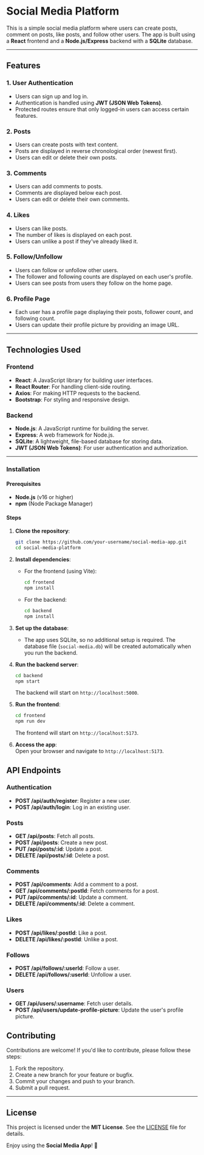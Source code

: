 # Social Media Platform

This is a simple social media platform where users can create posts, comment on posts, like posts, and follow other users. The app is built using a **React** frontend and a **Node.js/Express** backend with a **SQLite** database.

---

## Features

### 1. **User Authentication**

- Users can sign up and log in.
- Authentication is handled using **JWT (JSON Web Tokens)**.
- Protected routes ensure that only logged-in users can access certain features.

### 2. **Posts**

- Users can create posts with text content.
- Posts are displayed in reverse chronological order (newest first).
- Users can edit or delete their own posts.

### 3. **Comments**

- Users can add comments to posts.
- Comments are displayed below each post.
- Users can edit or delete their own comments.

### 4. **Likes**

- Users can like posts.
- The number of likes is displayed on each post.
- Users can unlike a post if they've already liked it.

### 5. **Follow/Unfollow**

- Users can follow or unfollow other users.
- The follower and following counts are displayed on each user's profile.
- Users can see posts from users they follow on the home page.

### 6. **Profile Page**

- Each user has a profile page displaying their posts, follower count, and following count.
- Users can update their profile picture by providing an image URL.

---

## Technologies Used

### Frontend

- **React**: A JavaScript library for building user interfaces.
- **React Router**: For handling client-side routing.
- **Axios**: For making HTTP requests to the backend.
- **Bootstrap**: For styling and responsive design.

### Backend

- **Node.js**: A JavaScript runtime for building the server.
- **Express**: A web framework for Node.js.
- **SQLite**: A lightweight, file-based database for storing data.
- **JWT (JSON Web Tokens)**: For user authentication and authorization.

---

### Installation  

#### Prerequisites

- **Node.js** (v16 or higher)
- **npm** (Node Package Manager)

#### Steps  

1. **Clone the repository**:

   ```bash
   git clone https://github.com/your-username/social-media-app.git
   cd social-media-platform
   ```

2. **Install dependencies**:  
   - For the frontend (using Vite):

     ```bash
     cd frontend
     npm install
     ```

   - For the backend:

     ```bash
     cd backend
     npm install
     ```  

3. **Set up the database**:

   - The app uses SQLite, so no additional setup is required. The database file (`social-media.db`) will be created automatically when you run the backend.  

4. **Run the backend server**:

   ```bash
   cd backend
   npm start
   ```

   The backend will start on `http://localhost:5000`.  

5. **Run the frontend**:

   ```bash
   cd frontend
   npm run dev
   ```  

   The frontend will start on `http://localhost:5173`.  

6. **Access the app**:  
   Open your browser and navigate to `http://localhost:5173`.

## API Endpoints

### Authentication

- **POST /api/auth/register**: Register a new user.
- **POST /api/auth/login**: Log in an existing user.

### Posts

- **GET /api/posts**: Fetch all posts.
- **POST /api/posts**: Create a new post.
- **PUT /api/posts/:id**: Update a post.
- **DELETE /api/posts/:id**: Delete a post.

### Comments

- **POST /api/comments**: Add a comment to a post.
- **GET /api/comments/:postId**: Fetch comments for a post.
- **PUT /api/comments/:id**: Update a comment.
- **DELETE /api/comments/:id**: Delete a comment.

### Likes

- **POST /api/likes/:postId**: Like a post.
- **DELETE /api/likes/:postId**: Unlike a post.

### Follows

- **POST /api/follows/:userId**: Follow a user.
- **DELETE /api/follows/:userId**: Unfollow a user.

### Users

- **GET /api/users/:username**: Fetch user details.
- **POST /api/users/update-profile-picture**: Update the user's profile picture.

## Contributing

Contributions are welcome! If you'd like to contribute, please follow these steps:

1. Fork the repository.
2. Create a new branch for your feature or bugfix.
3. Commit your changes and push to your branch.
4. Submit a pull request.

---

## License

This project is licensed under the **MIT License**. See the [LICENSE](LICENSE) file for details.

Enjoy using the **Social Media App**! 🚀
